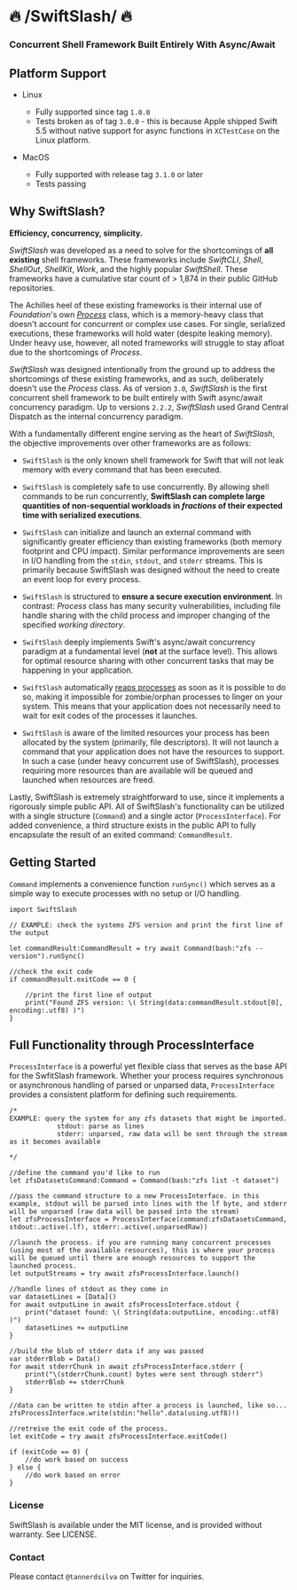 # 🔥 /SwiftSlash/ 🔥 

### Concurrent Shell Framework Built Entirely With Async/Await

## Platform Support

 - Linux
 	- Fully supported since tag `1.0.0`
 	- Tests broken as of tag `3.0.0` - this is because Apple shipped Swift 5.5 without native support for async functions in `XCTestCase` on the Linux platform.
 	
 - MacOS
 	- Fully supported with release tag `3.1.0` or later
    - Tests passing   
     
## Why SwiftSlash?

**Efficiency, concurrency, simplicity.**

*SwiftSlash* was developed as a need to solve for the shortcomings of **all existing** shell frameworks. These frameworks include *SwiftCLI*, *Shell*, *ShellOut*, *ShellKit*, *Work*, and the highly popular *SwiftShell*. These frameworks have a cumulative star count of > 1,874 in their public GitHub repositories.

The Achilles heel of these existing frameworks is their internal use of *Foundation*'s own [*Process*](https://github.com/apple/swift-corelibs-foundation/blob/main/Sources/Foundation/Process.swift) class, which is a memory-heavy class that doesn't account for concurrent or complex use cases. For single, serialized executions, these frameworks will hold water (despite leaking memory). Under heavy use, however, all noted frameworks will struggle to stay afloat due to the shortcomings of *Process*.

*SwiftSlash* was designed intentionally from the ground up to address the shortcomings of these existing frameworks, and as such, deliberately doesn't use the *Process* class. As of version `3.0`, *SwiftSlash* is the first concurrent shell framework to be built entirely with Swift async/await concurrency paradigm. Up to versions `2.2.2`, *SwiftSlash* used Grand Central Dispatch as the internal concurrency paradigm.

With a fundamentally different engine serving as the heart of *SwiftSlash*, the objective improvements over other frameworks are as follows:

- `SwiftSlash` is the only known shell framework for Swift that will not leak memory with every command that has been executed.

- `SwiftSlash` is completely safe to use concurrently. By allowing shell commands to be run concurrently, **SwiftSlash can complete large quantities of non-sequential workloads in *fractions* of their expected time with serialized executions**.

- `SwiftSlash` can initialize and launch an external command with significantly greater efficiency than existing frameworks (both memory footprint and CPU impact). Similar performance improvements are seen in I/O handling from the `stdin`, `stdout`, and `stderr` streams. This is primarily because SwiftSlash was designed without the need to create an event loop for every process.

- `SwiftSlash` is structured to **ensure a secure execution environment**. In contrast: *Process* class has many security vulnerabilities, including file handle sharing with the child process and improper changing of the specified *working directory*.

- `SwiftSlash` deeply implements Swift's async/await concurrency paradigm at a fundamental level (**not** at the surface level). This allows for optimal resource sharing with other concurrent tasks that may be happening in your application.

- `SwiftSlash` automatically [reaps processes](https://www.geeksforgeeks.org/zombie-and-orphan-processes-in-c/) as soon as it is possible to do so, making it impossible for zombie/orphan processes to linger on your system. This means that your application does not necessarily need to wait for exit codes of the processes it launches.

- `SwiftSlash` is aware of the limited resources your process has been allocated by the system (primarily, file descriptors). It will not launch a command that your application does not have the resources to support. In such a case (under heavy concurrent use of SwiftSlash), processes requiring more resources than are available will be queued and launched when resources are freed.

Lastly, SwiftSlash is extremely straightforward to use, since it implements a rigorously simple public API. All of SwiftSlash's functionality can be utilized with a single structure (`Command`) and a single actor (`ProcessInterface`). For added convenience, a third structure exists in the public API to fully encapsulate the result of an exited command: `CommandResult`.

## Getting Started

`Command` implements a convenience function `runSync()` which serves as a simple way to execute processes with no setup or I/O handling.

```
import SwiftSlash

// EXAMPLE: check the systems ZFS version and print the first line of the output

let commandResult:CommandResult = try await Command(bash:"zfs --version").runSync()

//check the exit code
if commandResult.exitCode == 0 {

	//print the first line of output
	print("Found ZFS version: \( String(data:commandResult.stdout[0], encoding:.utf8) )")
}

```

## Full Functionality through ProcessInterface

`ProcessInterface` is a powerful yet flexible class that serves as the base API for the SwfitSlash framework. Whether your process requires synchronous or asynchronous handling of parsed or unparsed data, `ProcessInterface` provides a consistent platform for defining such requirements.

```
/* 
EXAMPLE: query the system for any zfs datasets that might be imported. 
			stdout: parse as lines
			stderr: unparsed, raw data will be sent through the stream as it becomes available

*/

//define the command you'd like to run
let zfsDatasetsCommand:Command = Command(bash:"zfs list -t dataset")

//pass the command structure to a new ProcessInterface. in this example, stdout will be parsed into lines with the lf byte, and stderr will be unparsed (raw data will be passed into the stream)
let zfsProcessInterface = ProcessInterface(command:zfsDatasetsCommand, stdout:.active(.lf), stderr:.active(.unparsedRaw))

//launch the process. if you are running many concurrent processes (using most of the available resources), this is where your process will be queued until there are enough resources to support the launched process.
let outputStreams = try await zfsProcessInterface.launch()

//handle lines of stdout as they come in
var datasetLines = [Data]()
for await outputLine in await zfsProcessInterface.stdout {
	print("dataset found: \( String(data:outputLine, encoding:.utf8) )")
	datasetLines += outputLine
}

//build the blob of stderr data if any was passed
var stderrBlob = Data()
for await stderrChunk in await zfsProcessInterface.stderr {
	print("\(stderrChunk.count) bytes were sent through stderr")
	stderrBlob += stderrChunk
}

//data can be written to stdin after a process is launched, like so...
zfsProcessInterface.write(stdin:"hello".data(using.utf8)!)

//retreive the exit code of the process. 
let exitCode = try await zfsProcessInterface.exitCode()

if (exitCode == 0) {
	//do work based on success
} else {
	//do work based on error
}
```

### License

SwiftSlash is available under the MIT license, and is provided without warranty. See LICENSE.

### Contact

Please contact `@tannerdsilva` on Twitter for inquiries.
